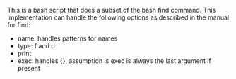 This is a bash script that does a subset of the bash find command. This implementation can handle the following options as described in the manual for find:
* name: handles patterns for names
* type: f and d
* print
* exec: handles {}, assumption is exec is always the last argument if present
